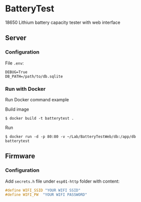 # BatteryTest

18650 Lithium battery capacity tester with web interface

## Server

### Configuration

File `.env`:

```
DEBUG=True
DB_PATH=/path/to/db.sqlite
```

### Run with Docker

Run Docker command example

Build image
```
$ docker build -t batterytest .
```

Run
```
$ docker run -d -p 80:80 -v ~/Lab/BatteryTestWeb/db:/app/db batterytest
```

## Firmware
### Configuration
Add `secrets.h` file under `esp01-http` folder with content:

```cpp
#define WIFI_SSID "YOUR WIFI SSID"
#define WIFI_PW  "YOUR WIFI PASSWORD"
```
